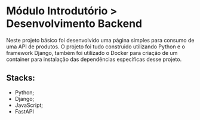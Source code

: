 ﻿# Módulo Introdutório > Desenvolvimento Backend

Neste projeto básico foi desenvolvido uma página simples para consumo de uma API de produtos. 
O projeto foi tudo construido utilizando Python e o framework Django, também foi utilizado o Docker para criação de um container para instalação das dependências específicas desse projeto.

## Stacks:

- Python;
- Django;
- JavaScript;
- FastAPI